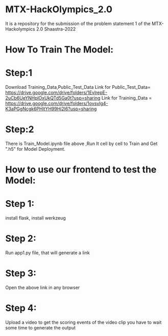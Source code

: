  # MTX-HackOlympics_2.0
It is a repository for the submission of the problem statement 1 of the MTX-Hackolympics 2.0 Shaastra-2022

# How To Train The Model:
# Step:1
Download Training_Data,Public_Test_Data Link for Public_Test_Data= https://drive.google.com/drive/folders/1EvlrepE-2uCb6UeYNHplOxUkQTd5Ga0t?usp=sharing Link for Training_Data = https://drive.google.com/drive/folders/1ovsvlg4-K3aPGgNcgk6PHltYH99Hj2l6?usp=sharing

# Step:2
There is Train_Model.ipynb file above ,Run It cell by cell to Train and Get ".h5" for Model Deployment.

# How to use our frontend to test the Model:
# Step 1:
install flask,
install werkzeug
# Step 2:
Run app1.py file,
that will generate a link 
# Step 3:
Open the above link in any browser
# Step 4:
Upload a video to get the scoring events of the video clip
you have to wait some time to generate the output
